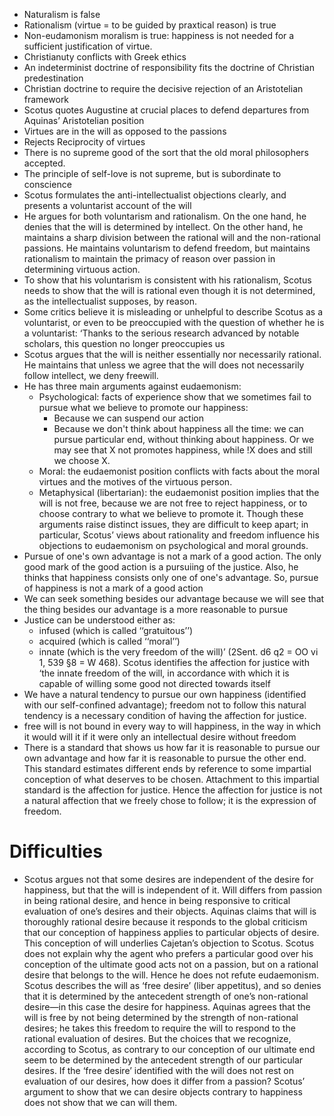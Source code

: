- Naturalism is false
- Rationalism (virtue = to be guided by praxtical reason) is true
- Non-eudamonism moralism is true: happiness is not needed for a sufficient justification of virtue.
- Christianuty conflicts with Greek ethics
- An indeterminist doctrine of responsibility fits the doctrine of Christian predestination
- Christian doctrine to require the decisive rejection of an Aristotelian framework
- Scotus quotes Augustine at crucial places to defend departures from Aquinas’ Aristotelian position
- Virtues are in the will as opposed to the passions
- Rejects Reciprocity of virtues
- There is no supreme good of the sort that the old moral philosophers accepted. 
- The principle of self-love is not supreme, but is subordinate to conscience 
- Scotus formulates the anti-intellectualist objections clearly, and presents a voluntarist account of the will
- He argues for both voluntarism and rationalism. On the one hand, he denies that the will is determined by intellect. On the other hand, he maintains a sharp division between the rational will and the non-rational passions. He maintains voluntarism to defend freedom, but maintains rationalism to maintain the primacy of reason over passion in determining virtuous action. 
- To show that his voluntarism is consistent with his rationalism, Scotus needs to show that the will is rational even though it is not determined, as the intellectualist supposes, by reason. 
- Some critics believe it is misleading or unhelpful to describe Scotus as a voluntarist, or even to be preoccupied with the question of whether he is a voluntarist: ‘Thanks to the serious research advanced by notable scholars, this question no longer preoccupies us
- Scotus argues that the will is neither essentially nor necessarily rational. He maintains that unless we agree that the will does not necessarily follow intellect, we deny freewill. 
- He has three main arguments against eudaemonism: 
    - Psychological: facts of experience show that we sometimes fail to pursue what we believe to promote our happiness:
        - Because we can suspend our action
        - Because we don't think about happiness all the time: we can pursue particular end, without thinking about happiness. Or we may see that X not promotes happiness, while !X does and still we choose X. 
    - Moral: the eudaemonist position conflicts with facts about the moral virtues and the motives of the virtuous person.
    - Metaphysical (libertarian): the eudaemonist position implies that the will is not free, because we are not free to reject happiness, or to choose contrary to what we believe to promote it.
Though these arguments raise distinct issues, they are difficult to keep apart; in particular, Scotus’ views about rationality and freedom influence his objections to eudaemonism on psychological and moral grounds.
- Pursue of one's own advantage is not a mark of a good action. The only good mark of the good action is a pursuiing of the justice. Also, he thinks that happiness consists only one of one's advantage. So, pursue of happiness is not a mark of a good action  
- We can seek something besides our advantage because we will see that the thing besides our advantage is a more reasonable to pursue 
- Justice can be understood either as:
    - infused (which is called ‘‘gratuitous’’)
    - acquired (which is called ‘‘moral’’)
    - innate (which is the very freedom of the will)’ (2Sent. d6 q2 = OO vi 1, 539 §8 = W 468). Scotus identifies the affection for justice with ‘the innate freedom of the will, in accordance with which it is capable of willing some good not directed towards itself
- We have a natural tendency to pursue our own happiness (identified with our self-confined advantage); freedom not to follow this natural tendency is a necessary condition of having the affection for justice. 
- free will is not bound in every way to will happiness, in the way in which it would will it if it were only an intellectual desire without freedom 
- There is a standard that shows us how far it is reasonable to pursue our own advantage and how far it is reasonable to pursue the other end. This standard estimates different ends by reference to some impartial conception of what deserves to be chosen. Attachment to this impartial standard is the affection for justice. Hence the affection for justice is not a natural affection that we freely chose to follow; it is the expression of freedom. 

# Difficulties

- Scotus argues not that some desires are independent of the desire for happiness, but that the will is independent of it. Will differs from passion in being rational desire, and hence in being responsive to critical evaluation of one’s desires and their objects. Aquinas claims that will is thoroughly rational desire because it responds to the global criticism that our conception of happiness applies to particular objects of desire. This conception of will underlies Cajetan’s objection to Scotus. Scotus does not explain why the agent who prefers a particular good over his conception of the ultimate good acts not on a passion, but on a rational desire that belongs to the will. Hence he does not refute eudaemonism.
Scotus describes the will as ‘free desire’ (liber appetitus), and so denies that it is determined by the antecedent strength of one’s non-rational desire—in this case the desire for happiness.
Aquinas agrees that the will is free by not being determined by the strength of non-rational desires; he takes this freedom to require the will to respond to the rational evaluation of desires. But the choices that we recognize, according to Scotus, as contrary to our conception of our ultimate end seem to be determined by the antecedent strength of our particular desires. If the ‘free desire’ identified with the will does not rest on evaluation of our desires, how does it differ from a passion? Scotus’ argument to show that we can desire objects contrary to happiness does not show that we can will them. 